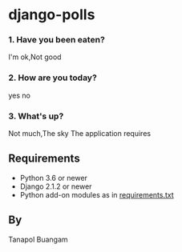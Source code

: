 # django-polls

### 1. Have you been eaten?
 I'm ok,Not good
### 2. How are you today?
  yes
  no
### 3. What's up?
  Not much,The sky
   The application requires
## Requirements
 * Python 3.6 or newer
 * Django 2.1.2 or newer
 * Python add-on modules as in [requirements.txt](requirements.txt)
## By  
Tanapol Buangam
